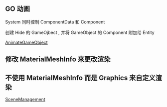 
## GO 动画

System 同时控制 ComponentData 和 Component

创建 Hide 的 GameOjbect , 并将 GameObject 的 Component 附加给 Entity

[AnimateGameObject](https://github.com/Unity-Technologies/EntityComponentSystemSamples/tree/15105e7917e83b56f0bc863701023d6f028641e9/EntitiesSamples/Assets/Graphical/AnimateGameObject "AnimateGameObject")

## 修改 MaterialMeshInfo 来更改渲染

## 不使用 MaterialMeshInfo 而是 Graphics 来自定义渲染

[SceneManagement](https://github.com/Unity-Technologies/EntityComponentSystemSamples/tree/15105e7917e83b56f0bc863701023d6f028641e9/EntitiesSamples/Assets/Streaming/SceneManagement "SceneManagement")

